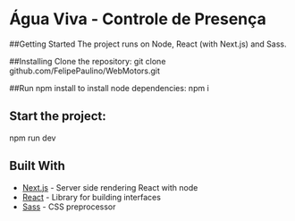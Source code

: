 # Água Viva - Controle de Presença

##Getting Started
The project runs on Node, React (with Next.js) and Sass.

##Installing
Clone the repository:
git clone github.com/FelipePaulino/WebMotors.git

##Run npm install to install node dependencies:
npm i

## Start the project:
npm run dev

## Built With

* [Next.js](https://nextjs.org/) - Server side rendering React with node
* [React](https://reactjs.org/) - Library for building interfaces
* [Sass](https://sass-lang.com/) - CSS preprocessor

